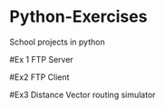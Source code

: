 # Python-Exercises
School projects in python

#Ex 1
FTP Server

#Ex2
FTP Client

#Ex3
Distance Vector routing simulator
